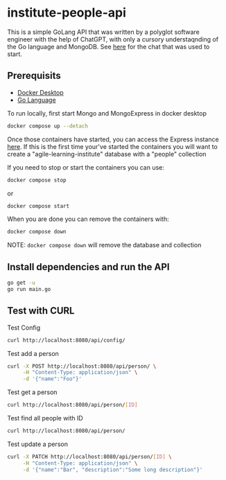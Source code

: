 # institute-people-api

This is a simple GoLang API that was written by a polyglot software engineer with the help of ChatGPT, with only a cursory understaqnding of the Go language and MongoDB. See [here](https://chat.openai.com/share/dcb8b738-7e73-40da-8b08-38024f1c9997) for the chat that was used to start.

## Prerequisits

- [Docker Desktop](https://www.docker.com/products/docker-desktop/)
- [Go Language](https://go.dev/doc/install)

To run locally, first start Mongo and MongoExpress in docker desktop

```bash
docker compose up --detach
```

Once those containers have started, you can access the Express instance [here](http://localhost:8081).
If this is the first time your've started the containers you will want to create a "agile-learning-institute" database with a "people" collection

If you need to stop or start the containers you can use:

```bash
docker compose stop
```

or

```bash
docker compose start
```

When you are done you can remove the containers with:

```bash
docker compose down
```

NOTE: `docker compose down` will remove the database and collection

## Install dependencies and run the API

```bash
go get -u
go run main.go
```

## Test with CURL

Test Config

```bash
curl http://localhost:8080/api/config/

```

Test add a person

```bash
curl -X POST http://localhost:8080/api/person/ \
     -H "Content-Type: application/json" \
     -d '{"name":"Foo"}'

```

Test get a person

```bash
curl http://localhost:8080/api/person/[ID]

```

Test find all people with ID

```bash
curl http://localhost:8080/api/person/
```

Test update a person

```bash
curl -X PATCH http://localhost:8080/api/person/[ID] \
     -H "Content-Type: application/json" \
     -d '{"name":"Bar", "description":"Some long description"}'

```
